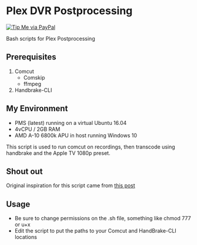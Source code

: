 # Plex DVR Postprocessing
[![Tip Me via PayPal](https://img.shields.io/badge/PayPal-tip%20me-green.svg?logo=paypal)](https://www.paypal.me/phiredrop)

Bash scripts for Plex Postprocessing

## Prerequisites
1. Comcut
   * Comskip
   * ffmpeg
2. Handbrake-CLI

## My Environment
* PMS (latest) running on a virtual Ubuntu 16.04
* 4vCPU / 2GB RAM
* AMD A-10 6800k APU in host running Windows 10

This script is used to run comcut on recordings, then transcode using handbrake and the Apple TV 1080p preset. 

## Shout out
Original inspiration for this script came from [this post](http://forums.plex.tv/discussion/280289/plexdvr-post-processing-script-comcut-ccextractor-and-ffmpeg#latest)

## Usage
* Be sure to change permissions on the .sh file, something like chmod 777 or u+x
* Edit the script to put the paths to your Comcut and HandBrake-CLI locations
